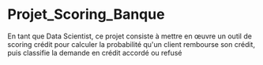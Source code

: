 # Projet_Scoring_Banque
En tant que Data Scientist, ce projet consiste à mettre en œuvre un outil de scoring crédit pour calculer la probabilité qu'un client rembourse son crédit, puis classifie la demande en crédit accordé ou refusé

